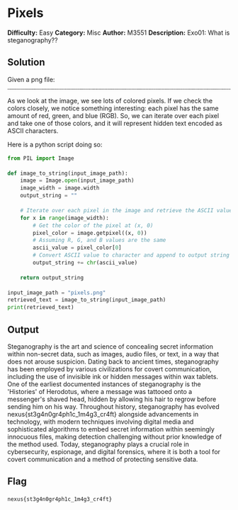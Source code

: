 # Pixels

**Difficulty:** Easy
**Category:** Misc
**Author:** M3551
**Description:** Exo01: What is steganography??


## Solution

Given a png file: 
![challenge](pixels.png)

As we look at the image, we see lots of colored pixels. If we check the colors closely, we notice something interesting: each pixel has the same amount of red, green, and blue (RGB). So, we can iterate over each pixel and take one of those colors, and it will represent hidden text encoded as ASCII characters.

Here is a python script doing so:

```python 
from PIL import Image

def image_to_string(input_image_path):
    image = Image.open(input_image_path)
    image_width = image.width
    output_string = ""

    # Iterate over each pixel in the image and retrieve the ASCII value
    for x in range(image_width):
        # Get the color of the pixel at (x, 0)
        pixel_color = image.getpixel((x, 0))  
        # Assuming R, G, and B values are the same
        ascii_value = pixel_color[0]  
        # Convert ASCII value to character and append to output string
        output_string += chr(ascii_value)  

    return output_string

input_image_path = "pixels.png"
retrieved_text = image_to_string(input_image_path)
print(retrieved_text)
```

## Output

Steganography is the art and science of concealing secret information within non-secret data, such as images, audio files, or text, in a way that does not arouse suspicion. Dating back to ancient times, steganography has been employed by various civilizations for covert communication, including the use of invisible ink or hidden messages within wax tablets. One of the earliest documented instances of steganography is the 'Histories' of Herodotus, where a message was tattooed onto a messenger's shaved head, hidden by allowing his hair to regrow before sending him on his way. Throughout history, steganography has evolved nexus{st3g4n0gr4ph1c_1m4g3_cr4ft} alongside advancements in technology, with modern techniques involving digital media and sophisticated algorithms to embed secret information within seemingly innocuous files, making detection challenging without prior knowledge of the method used. Today, steganography plays a crucial role in cybersecurity, espionage, and digital forensics, where it is both a tool for covert communication and a method of protecting sensitive data.
                   
## Flag

`nexus{st3g4n0gr4ph1c_1m4g3_cr4ft}`